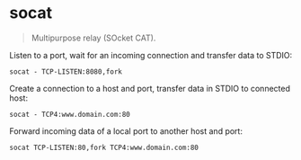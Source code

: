 socat
=====

> Multipurpose relay (SOcket CAT).

Listen to a port, wait for an incoming connection and transfer data to STDIO:

    socat - TCP-LISTEN:8080,fork

Create a connection to a host and port, transfer data in STDIO to connected host:

    socat - TCP4:www.domain.com:80

Forward incoming data of a local port to another host and port:

    socat TCP-LISTEN:80,fork TCP4:www.domain.com:80
